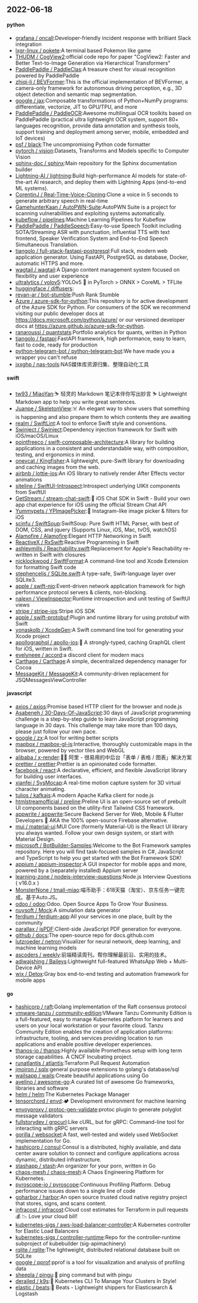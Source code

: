 ## 2022-06-18

#### python
* [grafana / oncall](https://github.com/grafana/oncall):Developer-friendly incident response with brilliant Slack integration
* [lxgr-linux / pokete](https://github.com/lxgr-linux/pokete):A terminal based Pokemon like game
* [THUDM / CogView2](https://github.com/THUDM/CogView2):official code repo for paper "CogView2: Faster and Better Text-to-Image Generation via Hierarchical Transformers"
* [PaddlePaddle / PaddleClas](https://github.com/PaddlePaddle/PaddleClas):A treasure chest for visual recognition powered by PaddlePaddle
* [zhiqi-li / BEVFormer](https://github.com/zhiqi-li/BEVFormer):This is the official implementation of BEVFormer, a camera-only framework for autonomous driving perception, e.g., 3D object detection and semantic map segmentation.
* [google / jax](https://github.com/google/jax):Composable transformations of Python+NumPy programs: differentiate, vectorize, JIT to GPU/TPU, and more
* [PaddlePaddle / PaddleOCR](https://github.com/PaddlePaddle/PaddleOCR):Awesome multilingual OCR toolkits based on PaddlePaddle (practical ultra lightweight OCR system, support 80+ languages recognition, provide data annotation and synthesis tools, support training and deployment among server, mobile, embedded and IoT devices)
* [psf / black](https://github.com/psf/black):The uncompromising Python code formatter
* [pytorch / vision](https://github.com/pytorch/vision):Datasets, Transforms and Models specific to Computer Vision
* [sphinx-doc / sphinx](https://github.com/sphinx-doc/sphinx):Main repository for the Sphinx documentation builder
* [Lightning-AI / lightning](https://github.com/Lightning-AI/lightning):Build high-performance AI models for state-of-the-art AI research, and deploy them with Lightning Apps (end-to-end ML systems).
* [CorentinJ / Real-Time-Voice-Cloning](https://github.com/CorentinJ/Real-Time-Voice-Cloning):Clone a voice in 5 seconds to generate arbitrary speech in real-time
* [GamehunterKaan / AutoPWN-Suite](https://github.com/GamehunterKaan/AutoPWN-Suite):AutoPWN Suite is a project for scanning vulnerabilities and exploiting systems automatically.
* [kubeflow / pipelines](https://github.com/kubeflow/pipelines):Machine Learning Pipelines for Kubeflow
* [PaddlePaddle / PaddleSpeech](https://github.com/PaddlePaddle/PaddleSpeech):Easy-to-use Speech Toolkit including SOTA/Streaming ASR with punctuation, influential TTS with text frontend, Speaker Verification System and End-to-End Speech Simultaneous Translation.
* [tiangolo / full-stack-fastapi-postgresql](https://github.com/tiangolo/full-stack-fastapi-postgresql):Full stack, modern web application generator. Using FastAPI, PostgreSQL as database, Docker, automatic HTTPS and more.
* [wagtail / wagtail](https://github.com/wagtail/wagtail):A Django content management system focused on flexibility and user experience
* [ultralytics / yolov5](https://github.com/ultralytics/yolov5):YOLOv5
🚀
in PyTorch > ONNX > CoreML > TFLite
* [huggingface / diffusers](https://github.com/huggingface/diffusers):
* [revan-ar / bot-stumble](https://github.com/revan-ar/bot-stumble):Push Rank Stumble
* [Azure / azure-sdk-for-python](https://github.com/Azure/azure-sdk-for-python):This repository is for active development of the Azure SDK for Python. For consumers of the SDK we recommend visiting our public developer docs at https://docs.microsoft.com/python/azure/ or our versioned developer docs at https://azure.github.io/azure-sdk-for-python.
* [ranaroussi / quantstats](https://github.com/ranaroussi/quantstats):Portfolio analytics for quants, written in Python
* [tiangolo / fastapi](https://github.com/tiangolo/fastapi):FastAPI framework, high performance, easy to learn, fast to code, ready for production
* [python-telegram-bot / python-telegram-bot](https://github.com/python-telegram-bot/python-telegram-bot):We have made you a wrapper you can't refuse
* [jxxghp / nas-tools](https://github.com/jxxghp/nas-tools):NAS媒体库资源归集、整理自动化工具

#### swift
* [tw93 / MiaoYan](https://github.com/tw93/MiaoYan):⛷
轻灵的 Markdown 笔记本伴你写出妙言
⛷
Lightweight Markdown app to help you write great sentences.
* [Juanpe / SkeletonView](https://github.com/Juanpe/SkeletonView):☠️
An elegant way to show users that something is happening and also prepare them to which contents they are awaiting
* [realm / SwiftLint](https://github.com/realm/SwiftLint):A tool to enforce Swift style and conventions.
* [Swinject / Swinject](https://github.com/Swinject/Swinject):Dependency injection framework for Swift with iOS/macOS/Linux
* [pointfreeco / swift-composable-architecture](https://github.com/pointfreeco/swift-composable-architecture):A library for building applications in a consistent and understandable way, with composition, testing, and ergonomics in mind.
* [onevcat / Kingfisher](https://github.com/onevcat/Kingfisher):A lightweight, pure-Swift library for downloading and caching images from the web.
* [airbnb / lottie-ios](https://github.com/airbnb/lottie-ios):An iOS library to natively render After Effects vector animations
* [siteline / SwiftUI-Introspect](https://github.com/siteline/SwiftUI-Introspect):Introspect underlying UIKit components from SwiftUI
* [GetStream / stream-chat-swift](https://github.com/GetStream/stream-chat-swift):💬
iOS Chat SDK in Swift - Build your own app chat experience for iOS using the official Stream Chat API
* [Yummypets / YPImagePicker](https://github.com/Yummypets/YPImagePicker):📸
Instagram-like image picker & filters for iOS
* [scinfu / SwiftSoup](https://github.com/scinfu/SwiftSoup):SwiftSoup: Pure Swift HTML Parser, with best of DOM, CSS, and jquery (Supports Linux, iOS, Mac, tvOS, watchOS)
* [Alamofire / Alamofire](https://github.com/Alamofire/Alamofire):Elegant HTTP Networking in Swift
* [ReactiveX / RxSwift](https://github.com/ReactiveX/RxSwift):Reactive Programming in Swift
* [ashleymills / Reachability.swift](https://github.com/ashleymills/Reachability.swift):Replacement for Apple's Reachability re-written in Swift with closures
* [nicklockwood / SwiftFormat](https://github.com/nicklockwood/SwiftFormat):A command-line tool and Xcode Extension for formatting Swift code
* [stephencelis / SQLite.swift](https://github.com/stephencelis/SQLite.swift):A type-safe, Swift-language layer over SQLite3.
* [apple / swift-nio](https://github.com/apple/swift-nio):Event-driven network application framework for high performance protocol servers & clients, non-blocking.
* [nalexn / ViewInspector](https://github.com/nalexn/ViewInspector):Runtime introspection and unit testing of SwiftUI views
* [stripe / stripe-ios](https://github.com/stripe/stripe-ios):Stripe iOS SDK
* [apple / swift-protobuf](https://github.com/apple/swift-protobuf):Plugin and runtime library for using protobuf with Swift
* [yonaskolb / XcodeGen](https://github.com/yonaskolb/XcodeGen):A Swift command line tool for generating your Xcode project
* [apollographql / apollo-ios](https://github.com/apollographql/apollo-ios):📱
A strongly-typed, caching GraphQL client for iOS, written in Swift.
* [evelyneee / accord](https://github.com/evelyneee/accord):a discord client for modern macs
* [Carthage / Carthage](https://github.com/Carthage/Carthage):A simple, decentralized dependency manager for Cocoa
* [MessageKit / MessageKit](https://github.com/MessageKit/MessageKit):A community-driven replacement for JSQMessagesViewController

#### javascript
* [axios / axios](https://github.com/axios/axios):Promise based HTTP client for the browser and node.js
* [Asabeneh / 30-Days-Of-JavaScript](https://github.com/Asabeneh/30-Days-Of-JavaScript):30 days of JavaScript programming challenge is a step-by-step guide to learn JavaScript programming language in 30 days. This challenge may take more than 100 days, please just follow your own pace.
* [google / zx](https://github.com/google/zx):A tool for writing better scripts
* [mapbox / mapbox-gl-js](https://github.com/mapbox/mapbox-gl-js):Interactive, thoroughly customizable maps in the browser, powered by vector tiles and WebGL
* [alibaba / x-render](https://github.com/alibaba/x-render):🚴‍♀️
阿里 - 很易用的中后台「表单 / 表格 / 图表」解决方案
* [prettier / prettier](https://github.com/prettier/prettier):Prettier is an opinionated code formatter.
* [facebook / react](https://github.com/facebook/react):A declarative, efficient, and flexible JavaScript library for building user interfaces.
* [xianfei / SysMocap](https://github.com/xianfei/SysMocap):A real-time motion capture system for 3D virtual character animating.
* [tulios / kafkajs](https://github.com/tulios/kafkajs):A modern Apache Kafka client for node.js
* [htmlstreamofficial / preline](https://github.com/htmlstreamofficial/preline):Preline UI is an open-source set of prebuilt UI components based on the utility-first Tailwind CSS framework.
* [appwrite / appwrite](https://github.com/appwrite/appwrite):Secure Backend Server for Web, Mobile & Flutter Developers
🚀
AKA the 100% open-source Firebase alternative.
* [mui / material-ui](https://github.com/mui/material-ui):MUI Core (formerly Material-UI) is the React UI library you always wanted. Follow your own design system, or start with Material Design.
* [microsoft / BotBuilder-Samples](https://github.com/microsoft/BotBuilder-Samples):Welcome to the Bot Framework samples repository. Here you will find task-focused samples in C#, JavaScript and TypeScript to help you get started with the Bot Framework SDK!
* [appium / appium-inspector](https://github.com/appium/appium-inspector):A GUI inspector for mobile apps and more, powered by a (separately installed) Appium server
* [learning-zone / nodejs-interview-questions](https://github.com/learning-zone/nodejs-interview-questions):Node.js Interview Questions ( v16.0.x )
* [MonsterNone / tmall-miao](https://github.com/MonsterNone/tmall-miao):喵币助手：618天猫（淘宝）、京东任务一键完成。基于Auto.JS。
* [odoo / odoo](https://github.com/odoo/odoo):Odoo. Open Source Apps To Grow Your Business.
* [nuysoft / Mock](https://github.com/nuysoft/Mock):A simulation data generator
* [ferdium / ferdium-app](https://github.com/ferdium/ferdium-app):All your services in one place, built by the community
* [parallax / jsPDF](https://github.com/parallax/jsPDF):Client-side JavaScript PDF generation for everyone.
* [github / docs](https://github.com/github/docs):The open-source repo for docs.github.com
* [lutzroeder / netron](https://github.com/lutzroeder/netron):Visualizer for neural network, deep learning, and machine learning models
* [ascoders / weekly](https://github.com/ascoders/weekly):前端精读周刊。帮你理解最前沿、实用的技术。
* [adiwajshing / Baileys](https://github.com/adiwajshing/Baileys):Lightweight full-featured WhatsApp Web + Multi-Device API
* [wix / Detox](https://github.com/wix/Detox):Gray box end-to-end testing and automation framework for mobile apps

#### go
* [hashicorp / raft](https://github.com/hashicorp/raft):Golang implementation of the Raft consensus protocol
* [vmware-tanzu / community-edition](https://github.com/vmware-tanzu/community-edition):VMware Tanzu Community Edition is a full-featured, easy to manage Kubernetes platform for learners and users on your local workstation or your favorite cloud. Tanzu Community Edition enables the creation of application platforms: infrastructure, tooling, and services providing location to run applications and enable positive developer experiences.
* [thanos-io / thanos](https://github.com/thanos-io/thanos):Highly available Prometheus setup with long term storage capabilities. A CNCF Incubating project.
* [runatlantis / atlantis](https://github.com/runatlantis/atlantis):Terraform Pull Request Automation
* [jmoiron / sqlx](https://github.com/jmoiron/sqlx):general purpose extensions to golang's database/sql
* [wailsapp / wails](https://github.com/wailsapp/wails):Create beautiful applications using Go
* [avelino / awesome-go](https://github.com/avelino/awesome-go):A curated list of awesome Go frameworks, libraries and software
* [helm / helm](https://github.com/helm/helm):The Kubernetes Package Manager
* [tensorchord / envd](https://github.com/tensorchord/envd):🏕️
Development environment for machine learning
* [envoyproxy / protoc-gen-validate](https://github.com/envoyproxy/protoc-gen-validate):protoc plugin to generate polyglot message validators
* [fullstorydev / grpcurl](https://github.com/fullstorydev/grpcurl):Like cURL, but for gRPC: Command-line tool for interacting with gRPC servers
* [gorilla / websocket](https://github.com/gorilla/websocket):A fast, well-tested and widely used WebSocket implementation for Go.
* [hashicorp / consul](https://github.com/hashicorp/consul):Consul is a distributed, highly available, and data center aware solution to connect and configure applications across dynamic, distributed infrastructure.
* [stashapp / stash](https://github.com/stashapp/stash):An organizer for your porn, written in Go
* [chaos-mesh / chaos-mesh](https://github.com/chaos-mesh/chaos-mesh):A Chaos Engineering Platform for Kubernetes.
* [pyroscope-io / pyroscope](https://github.com/pyroscope-io/pyroscope):Continuous Profiling Platform. Debug performance issues down to a single line of code
* [goharbor / harbor](https://github.com/goharbor/harbor):An open source trusted cloud native registry project that stores, signs, and scans content.
* [infracost / infracost](https://github.com/infracost/infracost):Cloud cost estimates for Terraform in pull requests
💰
📉
Love your cloud bill!
* [kubernetes-sigs / aws-load-balancer-controller](https://github.com/kubernetes-sigs/aws-load-balancer-controller):A Kubernetes controller for Elastic Load Balancers
* [kubernetes-sigs / controller-runtime](https://github.com/kubernetes-sigs/controller-runtime):Repo for the controller-runtime subproject of kubebuilder (sig-apimachinery)
* [rqlite / rqlite](https://github.com/rqlite/rqlite):The lightweight, distributed relational database built on SQLite
* [google / pprof](https://github.com/google/pprof):pprof is a tool for visualization and analysis of profiling data
* [sheepla / pingu](https://github.com/sheepla/pingu):🐧
ping command but with pingu
* [derailed / k9s](https://github.com/derailed/k9s):🐶
Kubernetes CLI To Manage Your Clusters In Style!
* [elastic / beats](https://github.com/elastic/beats):🐠
Beats - Lightweight shippers for Elasticsearch & Logstash
